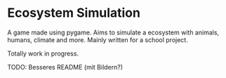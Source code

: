 # Ecosystem Simulation

A game made using pygame. Aims to simulate a ecosystem with animals, humans, climate and more.
Mainly written for a school project.

Totally work in progress.

TODO: Besseres README (mit Bildern?)
